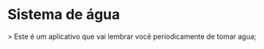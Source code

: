 <h1> Sistema de água </h1>
> Este é um aplicativo que vai lembrar você periodicamente de tomar agua;
